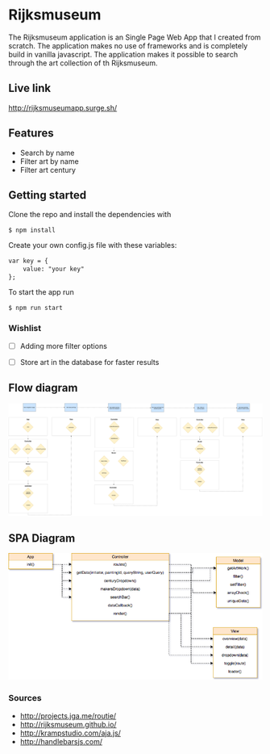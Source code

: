 # Rijksmuseum
The Rijksmuseum application is an Single Page Web App that I created from scratch. The application makes no use of frameworks and is completely build in vanilla javascript. The application makes it possible to search through the art collection of th Rijksmuseum. 

## Live link

http://rijksmuseumapp.surge.sh/

## Features
- Search by name 
- Filter art by name
- Filter art century

## Getting started

Clone the repo and install the dependencies with
```
$ npm install
```
Create your own config.js file with these variables:
```
var key = {
    value: "your key"
};

```
To start the app run
```
$ npm run start
```
### Wishlist
-  [ ] Adding more filter options
-  [ ] Store art in the database for faster results


## Flow diagram
![Flow Diagram](https://github.com/soraya2/minor-wafs/blob/master/rijksmuseum_app_userflow.png "Flow Diagram")

## SPA Diagram
![Flow Diagram](./rijksmuseum_appflow.png "Flow Diagram")

### Sources
- http://projects.jga.me/routie/
- http://rijksmuseum.github.io/
- http://krampstudio.com/aja.js/
- http://handlebarsjs.com/
